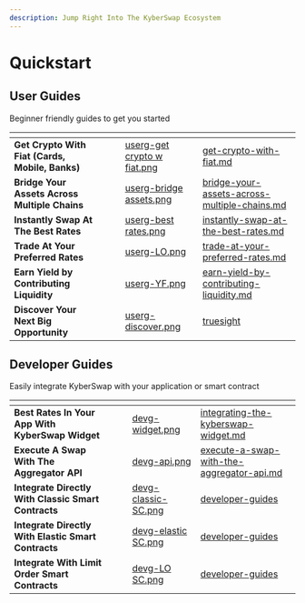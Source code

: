 ```yaml
---
description: Jump Right Into The KyberSwap Ecosystem
---
```


# Quickstart

## User Guides

Beginner friendly guides to get you started

<table data-view="cards"><thead><tr><th></th><th data-hidden></th><th data-hidden></th><th data-hidden data-card-cover data-type="files"></th><th data-hidden data-card-target data-type="content-ref"></th></tr></thead><tbody><tr><td><strong>Get Crypto With Fiat (Cards, Mobile, Banks)</strong></td><td></td><td></td><td><a href="../../.gitbook/assets/userg-get crypto w fiat.png">userg-get crypto w fiat.png</a></td><td><a href="../../kyberswap-solutions/kyberswap-interface/user-guides/get-crypto-with-fiat.md">get-crypto-with-fiat.md</a></td></tr><tr><td><strong>Bridge Your Assets Across Multiple Chains</strong></td><td></td><td></td><td><a href="../../.gitbook/assets/userg-bridge assets.png">userg-bridge assets.png</a></td><td><a href="../../kyberswap-solutions/kyberswap-interface/user-guides/bridge-your-assets-across-multiple-chains.md">bridge-your-assets-across-multiple-chains.md</a></td></tr><tr><td><strong>Instantly Swap At The Best Rates</strong></td><td></td><td></td><td><a href="../../.gitbook/assets/userg-best rates.png">userg-best rates.png</a></td><td><a href="../../kyberswap-solutions/kyberswap-interface/user-guides/instantly-swap-at-the-best-rates.md">instantly-swap-at-the-best-rates.md</a></td></tr><tr><td><strong>Trade At Your Preferred Rates</strong></td><td></td><td></td><td><a href="../../.gitbook/assets/userg-LO.png">userg-LO.png</a></td><td><a href="../../kyberswap-solutions/kyberswap-interface/user-guides/trade-at-your-preferred-rates.md">trade-at-your-preferred-rates.md</a></td></tr><tr><td><strong>Earn Yield by Contributing Liquidity</strong></td><td></td><td></td><td><a href="../../.gitbook/assets/userg-YF.png">userg-YF.png</a></td><td><a href="../../kyberswap-solutions/kyberswap-interface/user-guides/earn-yield-by-contributing-liquidity.md">earn-yield-by-contributing-liquidity.md</a></td></tr><tr><td><strong>Discover Your Next Big Opportunity</strong></td><td></td><td></td><td><a href="../../.gitbook/assets/userg-discover.png">userg-discover.png</a></td><td><a href="../../kyberswap-solutions/truesight/">truesight</a></td></tr></tbody></table>

## Developer Guides

Easily integrate KyberSwap with your application or smart contract

<table data-view="cards"><thead><tr><th></th><th data-hidden></th><th data-hidden></th><th data-hidden data-card-cover data-type="files"></th><th data-hidden data-card-target data-type="content-ref"></th></tr></thead><tbody><tr><td><strong>Best Rates In Your App With KyberSwap Widget</strong></td><td></td><td></td><td><a href="../../.gitbook/assets/devg-widget.png">devg-widget.png</a></td><td><a href="../../kyberswap-solutions/kyberswap-widget/developer-guides/integrating-the-kyberswap-widget.md">integrating-the-kyberswap-widget.md</a></td></tr><tr><td><strong>Execute A Swap With The Aggregator API</strong></td><td></td><td></td><td><a href="../../.gitbook/assets/devg-api.png">devg-api.png</a></td><td><a href="../../kyberswap-solutions/kyberswap-aggregator/developer-guides/execute-a-swap-with-the-aggregator-api.md">execute-a-swap-with-the-aggregator-api.md</a></td></tr><tr><td><strong>Integrate Directly With Classic Smart Contracts</strong></td><td></td><td></td><td><a href="../../.gitbook/assets/devg-classic-SC.png">devg-classic-SC.png</a></td><td><a href="../../liquidity-solutions/kyberswap-classic/developer-guides/">developer-guides</a></td></tr><tr><td><strong>Integrate Directly With Elastic Smart Contracts</strong></td><td></td><td></td><td><a href="../../.gitbook/assets/devg-elastic SC.png">devg-elastic SC.png</a></td><td><a href="../../liquidity-solutions/kyberswap-elastic/developer-guides/">developer-guides</a></td></tr><tr><td><strong>Integrate With Limit Order Smart Contracts</strong></td><td></td><td></td><td><a href="../../.gitbook/assets/devg-LO SC.png">devg-LO SC.png</a></td><td><a href="../../kyberswap-solutions/limit-order/developer-guides/">developer-guides</a></td></tr></tbody></table>

